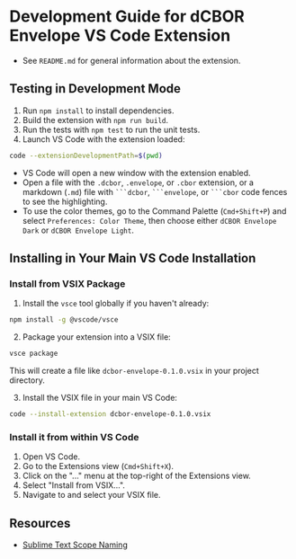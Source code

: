 # Development Guide for dCBOR Envelope VS Code Extension

- See `README.md` for general information about the extension.

## Testing in Development Mode

1. Run `npm install` to install dependencies.
2. Build the extension with `npm run build`.
3. Run the tests with `npm test` to run the unit tests.
4. Launch VS Code with the extension loaded:

```bash
code --extensionDevelopmentPath=$(pwd)
```

- VS Code will open a new window with the extension enabled.
- Open a file with the `.dcbor`, `.envelope`, or `.cbor` extension, or a markdown (`.md`) file with ` ```dcbor `, ` ```envelope `, or ` ```cbor ` code fences to see the highlighting.
- To use the color themes, go to the Command Palette (`Cmd+Shift+P`) and select `Preferences: Color Theme`, then choose either `dCBOR Envelope Dark` or `dCBOR Envelope Light`.

## Installing in Your Main VS Code Installation

### Install from VSIX Package

1. Install the `vsce` tool globally if you haven't already:

```bash
npm install -g @vscode/vsce
```

2. Package your extension into a VSIX file:

```bash
vsce package
```

This will create a file like `dcbor-envelope-0.1.0.vsix` in your project directory.

3. Install the VSIX file in your main VS Code:

```bash
code --install-extension dcbor-envelope-0.1.0.vsix
```

### Install it from within VS Code

1. Open VS Code.
2. Go to the Extensions view (`Cmd+Shift+X`).
3. Click on the "..." menu at the top-right of the Extensions view.
4. Select "Install from VSIX...".
5. Navigate to and select your VSIX file.

## Resources

- [Sublime Text Scope Naming](https://www.sublimetxt.com/docs/scope_naming.html)
